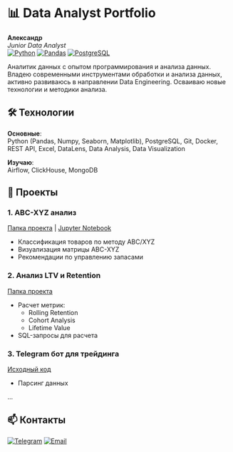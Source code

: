 <!--
**Asahi-UX/Asahi-UX** is a ✨ _special_ ✨ repository because its `README.md` (this file) appears on your GitHub profile.

Here are some ideas to get you started:

- 🔭 I’m currently working on ...
- 🌱 I’m currently learning ...

-->
# 📊 Data Analyst Portfolio 
**Александр**  
*Junior Data Analyst*  
[![Python](https://img.shields.io/badge/Python-3.10+-blue?logo=python)](https://python.org)
[![Pandas](https://img.shields.io/badge/Pandas-2.0+-orange)](https://pandas.pydata.org)
[![PostgreSQL](https://img.shields.io/badge/PostgreSQL-15+-blue?logo=postgresql)](https://postgresql.org)

Аналитик данных с опытом программирования и анализа данных. Владею современными инструментами обработки и анализа данных, активно развиваюсь в направлении Data Engineering. Осваиваю новые технологии и методики анализа.

## 🛠 Технологии
**Основные**:  
Python (Pandas, Numpy, Seaborn, Matplotlib), PostgreSQL, Git, Docker, REST API, Excel, DataLens, Data Analysis, Data Visualization

**Изучаю**:  
Airflow, ClickHouse, MongoDB
<!--
**Инструменты**:  
Jira, Confluence, Excel, Linux
-->
## 🚀 Проекты

### 1. ABC-XYZ анализ
[Папка проекта](/abc-xyz) | [Jupyter Notebook](/abc-xyz/notebooks/analysis.ipynb)
- Классификация товаров по методу ABC/XYZ
- Визуализация матрицы ABC-XYZ
- Рекомендации по управлению запасами

### 2. Анализ LTV и Retention
[Папка проекта](/ltv-retention)
- Расчет метрик:
  - Rolling Retention
  - Cohort Analysis
  - Lifetime Value
- SQL-запросы для расчета

### 3. Telegram бот для трейдинга
[Исходный код](/telegram-stock-bot)
- Парсинг данных 
<!--
- Реализация:
  - /price AAPL
  - /alert 150 USD
- Деплой в Docker
-->
...

## 📫 Контакты
[![Telegram](https://img.shields.io/badge/Telegram-Asahi_Alex-blue)](https://t.me/@Asahi_Alex')
[![Email](https://img.shields.io/badge/Email-2010016%40mail.ru-red)](mailto:2010016@mail.ru)
